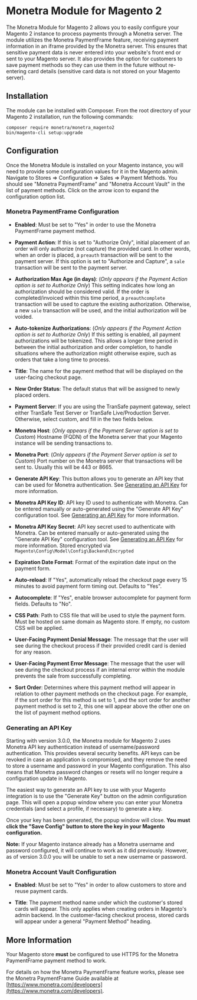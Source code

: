 # Monetra Module for Magento 2

The Monetra Module for Magento 2 allows you to easily configure your Magento 2 instance to process payments through a Monetra server. The module utilizes the Monetra PaymentFrame feature, receiving payment information in an iframe provided by the Monetra server. This ensures that sensitive payment data is never entered into your website's front end or sent to your Magento server. It also provides the option for customers to save payment methods so they can use them in the future without re-entering card details (sensitive card data is not stored on your Magento server).

## Installation

The module can be installed with Composer. From the root directory of your Magento 2 installation, run the following commands:
```
composer require monetra/monetra_magento2
bin/magento-cli setup:upgrade
```

## Configuration

Once the Monetra Module is installed on your Magento instance, you will need to provide some configuration values for it in the Magento admin. Navigate to Stores => Configuration => Sales => Payment Methods. You should see "Monetra PaymentFrame" and "Monetra Account Vault" in the list of payment methods. Click on the arrow icon to expand the configuration option list.

### Monetra PaymentFrame Configuration

- **Enabled**: Must be set to "Yes" in order to use the Monetra PaymentFrame payment method.

- **Payment Action**: If this is set to "Authorize Only", initial placement of an order will only authorize (not capture) the provided card. In other words, when an order is placed, a `preauth` transaction will be sent to the payment server. If this option is set to "Authorize and Capture", a `sale` transaction will be sent to the payment server.

- **Authorization Max Age (in days)**: (*Only appears if the Payment Action option is set to Authorize Only*) This setting indicates how long an authorization should be considered valid. If the order is completed/invoiced within this time period, a `preauthcomplete` transaction will be used to capture the existing authorization. Otherwise, a new `sale` transaction will be used, and the initial authorization will be voided.

- **Auto-tokenize Authorizations**: (*Only appears if the Payment Action option is set to Authorize Only*) If this setting is enabled, all payment authorizations will be tokenized. This allows a longer time period in between the initial authorization and order completion, to handle situations where the authorization might otherwise expire, such as orders that take a long time to process.

- **Title**: The name for the payment method that will be displayed on the user-facing checkout page.

- **New Order Status**: The default status that will be assigned to newly placed orders.

- **Payment Server**: If you are using the TranSafe payment gateway, select either TranSafe Test Server or TranSafe Live/Production Server. Otherwise, select custom, and fill in the two fields below.

- **Monetra Host**: (*Only appears if the Payment Server option is set to Custom*) Hostname (FQDN) of the Monetra server that your Magento instance will be sending transactions to.

- **Monetra Port**: (*Only appears if the Payment Server option is set to Custom*) Port number on the Monetra server that transactions will be sent to. Usually this will be 443 or 8665.

- **Generate API Key**: This button allows you to generate an API key that can be used for Monetra authentication. See [Generating an API Key](#generating-api-key) for more information.

- **Monetra API Key ID**: API key ID used to authenticate with Monetra. Can be entered manually or auto-generated using the "Generate API Key" configuration tool. See [Generating an API Key](#generating-api-key) for more information.

- **Monetra API Key Secret**: API key secret used to authenticate with Monetra. Can be entered manually or auto-generated using the "Generate API Key" configuration tool. See [Generating an API Key](#generating-api-key) for more information. Stored encrypted via `Magento\Config\Model\Config\Backend\Encrypted`

- **Expiration Date Format**: Format of the expiration date input on the payment form.

- **Auto-reload**: If "Yes", automatically reload the checkout page every 15 minutes to avoid payment form timing out. Defaults to "Yes".

- **Autocomplete**: If "Yes", enable browser autocomplete for payment form fields. Defaults to "No".

- **CSS Path**: Path to CSS file that will be used to style the payment form. Must be hosted on same domain as Magento store. If empty, no custom CSS will be applied.

- **User-Facing Payment Denial Message**: The message that the user will see during the checkout process if their provided credit card is denied for any reason.

- **User-Facing Payment Error Message**: The message that the user will see during the checkout process if an internal error within the module prevents the sale from successfully completing.

- **Sort Order**: Determines where this payment method will appear in relation to other payment methods on the checkout page. For example, if the sort order for this method is set to 1, and the sort order for another payment method is set to 2, this one will appear above the other one on the list of payment method options.

### Generating an API Key<a name="generating-api-key"></a>

Starting with version 3.0.0, the Monetra module for Magento 2 uses Monetra API key authentication instead of username/password authentication. This provides several security benefits. API keys can be revoked in case an application is compromised, and they remove the need to store a username and password in your Magento configuration. This also means that Monetra password changes or resets will no longer require a configuration update in Magento.

The easiest way to generate an API key to use with your Magento integration is to use the "Generate Key" button on the admin configuration page. This will open a popup window where you can enter your Monetra credentials (and select a profile, if necessary) to generate a key.

Once your key has been generated, the popup window will close. **You must click the "Save Config" button to store the key in your Magento configuration.**

**Note:** If your Magento instance already has a Monetra username and password configured, it will continue to work as it did previously. However, as of version 3.0.0 you will be unable to set a new username or password.

### Monetra Account Vault Configuration

- **Enabled**: Must be set to "Yes" in order to allow customers to store and reuse payment cards.

- **Title**: The payment method name under which the customer's stored cards will appear. This only applies when creating orders in Magento's admin backend. In the customer-facing checkout process, stored cards will appear under a general "Payment Method" heading.

## More Information

Your Magento store **must** be configured to use HTTPS for the Monetra PaymentFrame payment method to work.

For details on how the Monetra PaymentFrame feature works, please see the Monetra PaymentFrame Guide available at [https://www.monetra.com/developers](https://www.monetra.com/developers).
